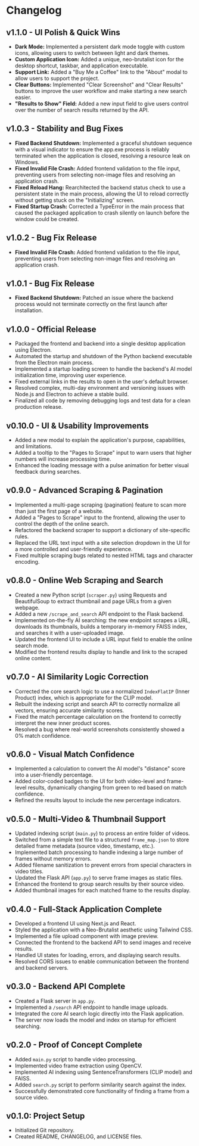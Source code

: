 # Changelog

## v1.1.0 - UI Polish & Quick Wins

- **Dark Mode:** Implemented a persistent dark mode toggle with custom icons, allowing users to switch between light and dark themes.
- **Custom Application Icon:** Added a unique, neo-brutalist icon for the desktop shortcut, taskbar, and application executable.
- **Support Link:** Added a "Buy Me a Coffee" link to the "About" modal to allow users to support the project.
- **Clear Buttons:** Implemented "Clear Screenshot" and "Clear Results" buttons to improve the user workflow and make starting a new search easier.
- **"Results to Show" Field:** Added a new input field to give users control over the number of search results returned by the API.

## v1.0.3 - Stability and Bug Fixes

- **Fixed Backend Shutdown:** Implemented a graceful shutdown sequence with a visual indicator to ensure the app.exe process is reliably terminated when the application is closed, resolving a resource leak on Windows.
- **Fixed Invalid File Crash:** Added frontend validation to the file input, preventing users from selecting non-image files and resolving an application crash.
- **Fixed Reload Hang:** Rearchitected the backend status check to use a persistent state in the main process, allowing the UI to reload correctly without getting stuck on the "Initializing" screen.
- **Fixed Startup Crash:** Corrected a TypeError in the main process that caused the packaged application to crash silently on launch before the window could be created.

## v1.0.2 - Bug Fix Release

- **Fixed Invalid File Crash:** Added frontend validation to the file input, preventing users from selecting non-image files and resolving an application crash.

## v1.0.1 - Bug Fix Release

- **Fixed Backend Shutdown:** Patched an issue where the backend process would not terminate correctly on the first launch after installation.

## v1.0.0 - Official Release

- Packaged the frontend and backend into a single desktop application using Electron.
- Automated the startup and shutdown of the Python backend executable from the Electron main process.
- Implemented a startup loading screen to handle the backend's AI model initialization time, improving user experience.
- Fixed external links in the results to open in the user's default browser.
- Resolved complex, multi-day environment and versioning issues with Node.js and Electron to achieve a stable build.
- Finalized all code by removing debugging logs and test data for a clean production release.

## v0.10.0 - UI & Usability Improvements

- Added a new modal to explain the application's purpose, capabilities, and limitations.
- Added a tooltip to the "Pages to Scrape" input to warn users that higher numbers will increase processing time.
- Enhanced the loading message with a pulse animation for better visual feedback during searches.

## v0.9.0 - Advanced Scraping & Pagination

- Implemented a multi-page scraping (pagination) feature to scan more than just the first page of a website.
- Added a "Pages to Scrape" input to the frontend, allowing the user to control the depth of the online search.
- Refactored the backend scraper to support a dictionary of site-specific rules.
- Replaced the URL text input with a site selection dropdown in the UI for a more controlled and user-friendly experience.
- Fixed multiple scraping bugs related to nested HTML tags and character encoding.

## v0.8.0 - Online Web Scraping and Search

- Created a new Python script (`scraper.py`) using Requests and BeautifulSoup to extract thumbnail and page URLs from a given webpage.
- Added a new `/scrape_and_search` API endpoint to the Flask backend.
- Implemented on-the-fly AI searching: the new endpoint scrapes a URL, downloads its thumbnails, builds a temporary in-memory FAISS index, and searches it with a user-uploaded image.
- Updated the frontend UI to include a URL input field to enable the online search mode.
- Modified the frontend results display to handle and link to the scraped online content.

## v0.7.0 - AI Similarity Logic Correction

- Corrected the core search logic to use a normalized `IndexFlatIP` (Inner Product) index, which is appropriate for the CLIP model.
- Rebuilt the indexing script and search API to correctly normalize all vectors, ensuring accurate similarity scores.
- Fixed the match percentage calculation on the frontend to correctly interpret the new inner product scores.
- Resolved a bug where real-world screenshots consistently showed a 0% match confidence.

## v0.6.0 - Visual Match Confidence

- Implemented a calculation to convert the AI model's "distance" score into a user-friendly percentage.
- Added color-coded badges to the UI for both video-level and frame-level results, dynamically changing from green to red based on match confidence.
- Refined the results layout to include the new percentage indicators.

## v0.5.0 - Multi-Video & Thumbnail Support

- Updated indexing script (`main.py`) to process an entire folder of videos.
- Switched from a simple text file to a structured `frame_map.json` to store detailed frame metadata (source video, timestamp, etc.).
- Implemented batch processing to handle indexing a large number of frames without memory errors.
- Added filename sanitization to prevent errors from special characters in video titles.
- Updated the Flask API (`app.py`) to serve frame images as static files.
- Enhanced the frontend to group search results by their source video.
- Added thumbnail images for each matched frame to the results display.

## v0.4.0 - Full-Stack Application Complete

- Developed a frontend UI using Next.js and React.
- Styled the application with a Neo-Brutalist aesthetic using Tailwind CSS.
- Implemented a file upload component with image preview.
- Connected the frontend to the backend API to send images and receive results.
- Handled UI states for loading, errors, and displaying search results.
- Resolved CORS issues to enable communication between the frontend and backend servers.

## v0.3.0 - Backend API Complete

- Created a Flask server in `app.py`.
- Implemented a `/search` API endpoint to handle image uploads.
- Integrated the core AI search logic directly into the Flask application.
- The server now loads the model and index on startup for efficient searching.

## v0.2.0 - Proof of Concept Complete

- Added `main.py` script to handle video processing.
- Implemented video frame extraction using OpenCV.
- Implemented AI indexing using SentenceTransformers (CLIP model) and FAISS.
- Added `search.py` script to perform similarity search against the index.
- Successfully demonstrated core functionality of finding a frame from a source video.

## v0.1.0: Project Setup

- Initialized Git repository.
- Created README, CHANGELOG, and LICENSE files.
